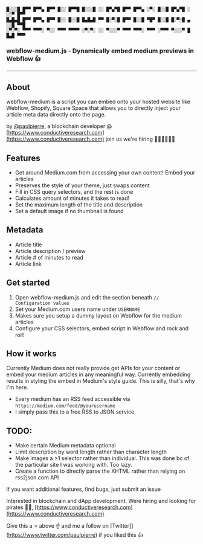 ```
█░░░█ █▀▀ █▀▀▄ █▀▀ █░░ █▀▀█ █░░░█ ░░ █▀▄▀█ █▀▀ █▀▀▄ ░▀░ █░░█ █▀▄▀█ ░ ░░▀ █▀▀ 
█▄█▄█ █▀▀ █▀▀▄ █▀▀ █░░ █░░█ █▄█▄█ ▀▀ █░▀░█ █▀▀ █░░█ ▀█▀ █░░█ █░▀░█ ▄ ░░█ ▀▀█ 
░▀░▀░ ▀▀▀ ▀▀▀░ ▀░░ ▀▀▀ ▀▀▀▀ ░▀░▀░ ░░ ▀░░░▀ ▀▀▀ ▀▀▀░ ▀▀▀ ░▀▀▀ ▀░░░▀ █ █▄█ ▀▀▀
```

### webflow-medium.js - Dynamically embed medium previews in Webflow 👍

---

## About

webflow-medium is a script you can embed onto your hosted website like Webflow, Shopify, Square Space that allows you to directly inject your article meta data directly onto the page.

by [@paulpierre](https://www.twitter.com/paulpierre), a blockchain developer @ [https://www.conductiveresearch.com](https://www.conductiveresearch.com)
join us we're hiring 🧑‍🔬🏴‍☠️👩‍🔬

## Features
* Get around Medium.com from accessing your own content! Embed your articles
* Preserves the style of your theme, just swaps content
* Fill in CSS query selectors, and the rest is done
* Calculates amount of minutes it takes to read!
* Set the maximum length of the title and description
* Set a default image if no thumbnail is found


## Metadata
* Article title
* Article description / preview
* Article # of minutes to read
* Article link

## Get started

1. Open webflow-medium.js and edit the section beneath `// Configuration values`
2. Set your Medium.com users name under `USERNAME`
3. Makes sure you setup a dummy layout on Webflow for the medium articles
4. Configure your CSS selectors, embed script in Webflow and rock and roll!

## How it works

Currently Medium does not really provide get APIs for your content or embed your medium articles in any meaningful way. Currently embedding results in styling the embed in Medium's style guide. This is silly, that's why I'm here.

* Every medium has an RSS feed accessible via `https://medium.com/feed/@yourusername`
* I simply pass this to a free RSS to JSON service


## TODO:
* Make certain Medium metadata optional
* Limit description by word length rather than character length
* Make images a >1 selector rather than individual. This was done bc of the particular site I was working with. Too lazy.
* Create a function to directly parse the XHTML rather than relying on rss2json.com API

If you want additional features, find bugs, just submit an issue



Interested in blockchain and dApp development. Were hiring and looking for pirates 🏴‍☠️, [https://www.conductiveresearch.com](https://www.conductiveresearch.com)

Give this a ⭐ above ☝️ and me a follow on [Twitter]](https://www.twitter.com/paulpierre) if you liked this 👍